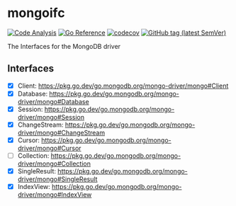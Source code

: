 # mongoifc

[![Code Analysis](https://github.com/sv-tools/mongoifc/actions/workflows/checks.yaml/badge.svg)](https://github.com/sv-tools/mongoifc/actions/workflows/checks.yaml)
[![Go Reference](https://pkg.go.dev/badge/github.com/sv-tools/mongoifc.svg)](https://pkg.go.dev/github.com/sv-tools/mongoifc)
[![codecov](https://codecov.io/gh/sv-tools/mongoifc/branch/main/graph/badge.svg?token=0XVOTDR1CW)](https://codecov.io/gh/sv-tools/mongoifc)
[![GitHub tag (latest SemVer)](https://img.shields.io/github/v/tag/sv-tools/mongoifc?style=flat)](https://github.com/sv-tools/mongoifc/releases)

The Interfaces for the MongoDB driver


## Interfaces

- [x] Client: https://pkg.go.dev/go.mongodb.org/mongo-driver/mongo#Client
- [x] Database: https://pkg.go.dev/go.mongodb.org/mongo-driver/mongo#Database
- [x] Session: https://pkg.go.dev/go.mongodb.org/mongo-driver/mongo#Session
- [x] ChangeStream: https://pkg.go.dev/go.mongodb.org/mongo-driver/mongo#ChangeStream
- [x] Cursor: https://pkg.go.dev/go.mongodb.org/mongo-driver/mongo#Cursor
- [ ] Collection: https://pkg.go.dev/go.mongodb.org/mongo-driver/mongo#Collection
- [x] SingleResult: https://pkg.go.dev/go.mongodb.org/mongo-driver/mongo#SingleResult
- [x] IndexView: https://pkg.go.dev/go.mongodb.org/mongo-driver/mongo#IndexView
